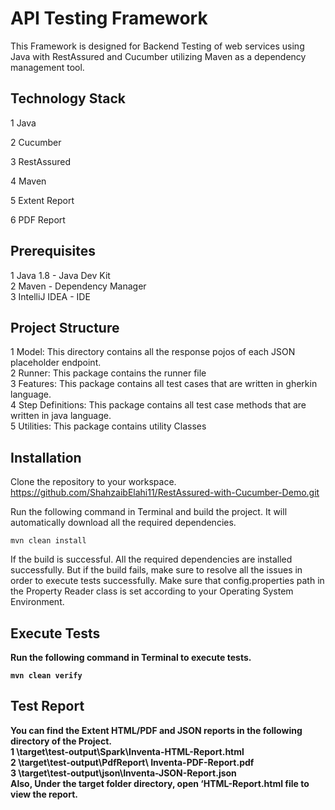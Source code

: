 <h1><b>API Testing Framework</b></h1>

This Framework is designed for Backend Testing of web services using Java with RestAssured and Cucumber utilizing Maven as a dependency management tool.

<h2><b>Technology Stack</h2></b>
 1 Java<br>

 2 Cucumber<br>

 3 RestAssured<br>

 4 Maven<br>

 5 Extent Report<br>

 6 PDF Report<br>

<h2><b>Prerequisites</h2></b>

  1 Java 1.8 - Java Dev Kit<br>
  2 Maven - Dependency Manager<br>
  3 IntelliJ IDEA - IDE<br>

<h2><b>Project Structure</h2></b>
  1 Model: This directory contains all the response pojos of each JSON placeholder endpoint.<br>
  2 Runner: This package contains the runner file<br>
  3 Features: This package contains all test cases that are written in gherkin language.<br>
  4 Step Definitions: This package contains all test case methods that are written in java language.<br>
  5 Utilities: This package contains utility Classes<br>

<h2><b>Installation</h2></b>

Clone the repository to your workspace.  https://github.com/ShahzaibElahi11/RestAssured-with-Cucumber-Demo.git<br>

Run the following command in Terminal and build the project. It will automatically download all the required dependencies.<br>

```
mvn clean install
```


If the build is successful. All the required dependencies are installed successfully. But if the build fails, make sure to resolve all the issues in order to execute tests successfully. Make sure that config.properties path in the Property Reader class is set according to your Operating System Environment.<b>

<h2><b>Execute Tests</h2></b>

Run the following command in Terminal to execute tests.

```
mvn clean verify
```

<h2><b>Test Report</h2></b>

You can find the Extent HTML/PDF and JSON reports in the following directory of the Project.<br>
  1 \target\test-output\Spark\Inventa-HTML-Report.html<br>
  2 \target\test-output\PdfReport\ Inventa-PDF-Report.pdf<br>
  3 \target\test-output\json\Inventa-JSON-Report.json<br>
Also, Under the target folder directory, open ‘HTML-Report.html file to view the report.<br>
